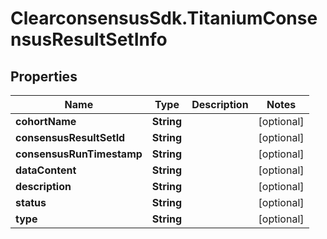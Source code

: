 # ClearconsensusSdk.TitaniumConsensusResultSetInfo

## Properties

Name | Type | Description | Notes
------------ | ------------- | ------------- | -------------
**cohortName** | **String** |  | [optional] 
**consensusResultSetId** | **String** |  | [optional] 
**consensusRunTimestamp** | **String** |  | [optional] 
**dataContent** | **String** |  | [optional] 
**description** | **String** |  | [optional] 
**status** | **String** |  | [optional] 
**type** | **String** |  | [optional] 



